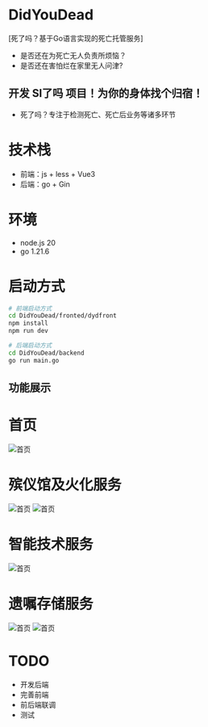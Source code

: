 # DidYouDead
[死了吗？基于Go语言实现的死亡托管服务]
- 是否还在为死亡无人负责所烦恼？
- 是否还在害怕烂在家里无人问津?
## 开发 SI了吗 项目！为你的身体找个归宿！
- 死了吗？专注于检测死亡、死亡后业务等诸多环节



# 技术栈
- 前端：js + less + Vue3
- 后端：go + Gin

# 环境
- node.js 20
- go 1.21.6
# 启动方式
```bash
# 前端启动方式
cd DidYouDead/fronted/dydfront
npm install
npm run dev

# 后端启动方式
cd DidYouDead/backend
go run main.go
```

## 功能展示
# 首页
![首页](../DidYouDead/readmeimgs/index.png) 
# 殡仪馆及火化服务
![首页](../DidYouDead/readmeimgs/testselect.png) 
![首页](../DidYouDead/readmeimgs/submit.png) 
# 智能技术服务
![首页](../DidYouDead/readmeimgs/smartservice.png) 
# 遗嘱存储服务
![首页](../DidYouDead/readmeimgs/testament.png) 
![首页](../DidYouDead/readmeimgs/testmentdesign.png) 

# TODO
- 开发后端
- 完善前端
- 前后端联调
- 测试